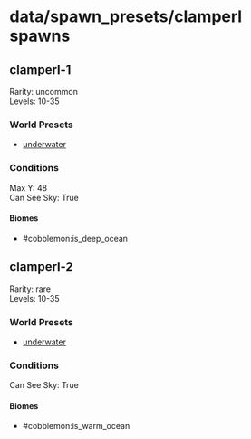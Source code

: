 # data/spawn_presets/clamperl spawns  
  
## clamperl-1  
Rarity: uncommon  
Levels: 10-35  
  
### World Presets  
* [underwater](data/spawn_data/underwater.md)  
  
### Conditions  
Max Y: 48  
Can See Sky: True  
  
#### Biomes  
  * #cobblemon:is_deep_ocean
  
  
## clamperl-2  
Rarity: rare  
Levels: 10-35  
  
### World Presets  
* [underwater](data/spawn_data/underwater.md)  
  
### Conditions  
Can See Sky: True  
  
#### Biomes  
  * #cobblemon:is_warm_ocean
  
